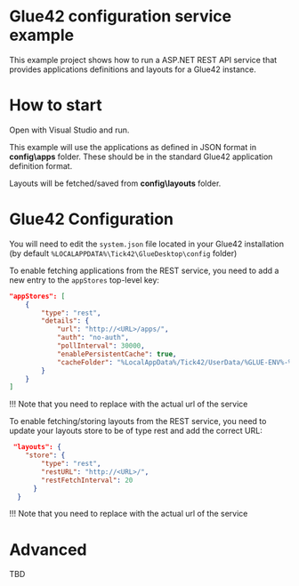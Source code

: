 # Glue42 configuration service example

This example project shows how to run a ASP.NET REST API service that provides applications definitions and layouts for a Glue42 instance.

# How to start 

Open with Visual Studio and run.

This example will use the applications as defined in JSON format in **config\\apps** folder. These should be in the standard Glue42 application definition format.

Layouts will be fetched/saved from **config\\layouts** folder.

# Glue42 Configuration

You will need to edit the `system.json` file located in your Glue42 installation (by default  `%LOCALAPPDATA%\Tick42\GlueDesktop\config` folder)

To enable fetching applications from the REST service, you need to add a new entry to the `appStores` top-level key:

```json
"appStores": [
    {
        "type": "rest",
        "details": {
            "url": "http://<URL>/apps/",
            "auth": "no-auth",
            "pollInterval": 30000,
            "enablePersistentCache": true,
            "cacheFolder": "%LocalAppData%/Tick42/UserData/%GLUE-ENV%-%GLUE-REGION%/gcsCache/"
        }
    }
]
``` 
!!! Note that you need to replace <URL> with the actual url of the service 

To enable fetching/storing layouts from the REST service, you need to update your layouts store to be of type rest and add the correct URL:

```json
 "layouts": {
    "store": {
        "type": "rest",
        "restURL": "http://<URL>/",
        "restFetchInterval": 20
      }
  } 

```

!!! Note that you need to replace <URL> with the actual url of the service

# Advanced

TBD


